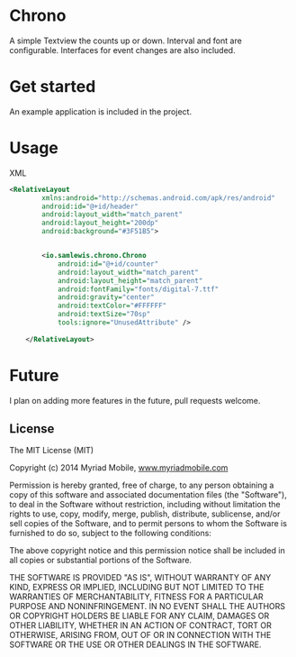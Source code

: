 # Chrono

A simple Textview the counts up or down. Interval and font are configurable. Interfaces for event changes are also included.

# Get started
An example application is included in the project.

# Usage
XML
```xml
<RelativeLayout
        xmlns:android="http://schemas.android.com/apk/res/android"
        android:id="@+id/header"
        android:layout_width="match_parent"
        android:layout_height="200dp"
        android:background="#3F51B5">


        <io.samlewis.chrono.Chrono
            android:id="@+id/counter"
            android:layout_width="match_parent"
            android:layout_height="match_parent"
            android:fontFamily="fonts/digital-7.ttf"
            android:gravity="center"
            android:textColor="#FFFFFF"
            android:textSize="70sp"
            tools:ignore="UnusedAttribute" />
            
    </RelativeLayout>
```
# Future
I plan on adding more features in the future, pull requests welcome.

License
--------
The MIT License (MIT)

Copyright (c) 2014 Myriad Mobile, www.myriadmobile.com

Permission is hereby granted, free of charge, to any person obtaining a copy of this software and associated documentation files (the "Software"), to deal in the Software without restriction, including without limitation the rights to use, copy, modify, merge, publish, distribute, sublicense, and/or sell copies of the Software, and to permit persons to whom the Software is furnished to do so, subject to the following conditions:

The above copyright notice and this permission notice shall be included in all copies or substantial portions of the Software.

THE SOFTWARE IS PROVIDED "AS IS", WITHOUT WARRANTY OF ANY KIND, EXPRESS OR IMPLIED, INCLUDING BUT NOT LIMITED TO THE WARRANTIES OF MERCHANTABILITY, FITNESS FOR A PARTICULAR PURPOSE AND NONINFRINGEMENT. IN NO EVENT SHALL THE AUTHORS OR COPYRIGHT HOLDERS BE LIABLE FOR ANY CLAIM, DAMAGES OR OTHER LIABILITY, WHETHER IN AN ACTION OF CONTRACT, TORT OR OTHERWISE, ARISING FROM, OUT OF OR IN CONNECTION WITH THE SOFTWARE OR THE USE OR OTHER DEALINGS IN THE SOFTWARE.
